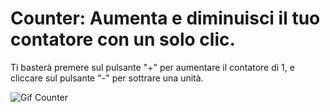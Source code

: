 # Counter: Aumenta e diminuisci il tuo contatore con un solo clic.



Ti basterà premere sul pulsante "+" per aumentare il contatore di 1, e cliccare sul pulsante "-" per sottrare una unità.


![Gif Counter](https://github.com/CarloDeLuce/Counter/assets/155926130/2b4a1d89-44ea-4334-a604-9328ad9c97dc)




